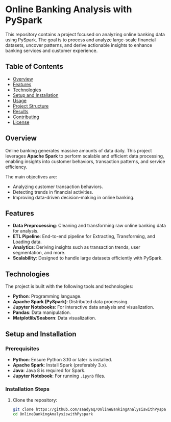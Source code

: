# Online Banking Analysis with PySpark

This repository contains a project focused on analyzing online banking data using PySpark. The goal is to process and analyze large-scale financial datasets, uncover patterns, and derive actionable insights to enhance banking services and customer experience.

## Table of Contents
- [Overview](#overview)
- [Features](#features)
- [Technologies](#technologies)
- [Setup and Installation](#setup-and-installation)
- [Usage](#usage)
- [Project Structure](#project-structure)
- [Results](#results)
- [Contributing](#contributing)
- [License](#license)

## Overview

Online banking generates massive amounts of data daily. This project leverages **Apache Spark** to perform scalable and efficient data processing, enabling insights into customer behaviors, transaction patterns, and service efficiency. 

The main objectives are:
- Analyzing customer transaction behaviors.
- Detecting trends in financial activities.
- Improving data-driven decision-making in online banking.

## Features

- **Data Preprocessing**: Cleaning and transforming raw online banking data for analysis.
- **ETL Pipeline**: End-to-end pipeline for Extracting, Transforming, and Loading data.
- **Analytics**: Deriving insights such as transaction trends, user segmentation, and more.
- **Scalability**: Designed to handle large datasets efficiently with PySpark.

## Technologies

The project is built with the following tools and technologies:
- **Python**: Programming language.
- **Apache Spark (PySpark)**: Distributed data processing.
- **Jupyter Notebooks**: For interactive data analysis and visualization.
- **Pandas**: Data manipulation.
- **Matplotlib/Seaborn**: Data visualization.

## Setup and Installation

### Prerequisites
- **Python**: Ensure Python 3.10 or later is installed.
- **Apache Spark**: Install Spark (preferably 3.x).
- **Java**: Java 8 is required for Spark.
- **Jupyter Notebook**: For running `.ipynb` files.

### Installation Steps
1. Clone the repository:
   ```bash
   git clone https://github.com/saadyaq/OnlineBankingAnalysiswithPyspark.git
   cd OnlineBankingAnalysiswithPyspark
